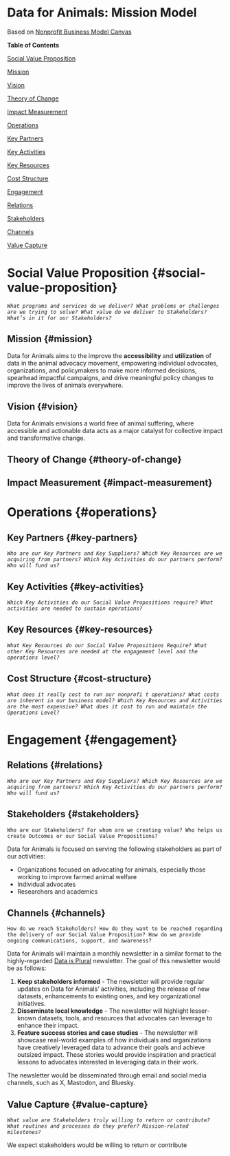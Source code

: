 # **Data for Animals: Mission Model**

Based on [Nonprofit Business Model Canvas](https://www.hfpgnonprofitsupportprogram.org/download_file/view/287/198)

**Table of Contents**

[Social Value Proposition](#social-value-proposition)

[Mission](#mission)

[Vision](#vision)

[Theory of Change](#theory-of-change)

[Impact Measurement](#impact-measurement)

[Operations](#operations)

[Key Partners](#key-partners)

[Key Activities](#key-activities)

[Key Resources](#key-resources)

[Cost Structure](#cost-structure)

[Engagement](#engagement)

[Relations](#relations)

[Stakeholders](#stakeholders)

[Channels](#channels)

[Value Capture](#value-capture)

# 

# **Social Value Proposition** {#social-value-proposition}

*`What programs and services do we deliver? What problems or challenges are we trying to solve? What value do we deliver to Stakeholders? What’s in it for our Stakeholders?`*

## **Mission** {#mission}

Data for Animals aims to the improve the **accessibility** and **utilization** of data in the animal advocacy movement, empowering individual advocates, organizations, and policymakers to make more informed decisions, spearhead impactful campaigns, and drive meaningful policy changes to improve the lives of animals everywhere.

## **Vision** {#vision}

Data for Animals envisions a world free of animal suffering, where accessible and actionable data acts as a major catalyst for collective impact and transformative change.

## **Theory of Change** {#theory-of-change}

## **Impact Measurement** {#impact-measurement}

# **Operations** {#operations}

## **Key Partners** {#key-partners}

*`Who are our Key Partners and Key Suppliers? Which Key Resources are we acquiring from partners? Which Key Activities do our partners perform? Who will fund us?`*

## **Key Activities** {#key-activities}

*`Which Key Activities do our Social Value Propositions require? What activities are needed to sustain operations?`*

## **Key Resources** {#key-resources}

*`What Key Resources do our Social Value Propositions Require? What other Key Resources are needed at the engagement level and the operations level?`*

## **Cost Structure** {#cost-structure}

*`What does it really cost to run our nonprofi t operations? What costs are inherent in our business model? Which Key Resources and Activities are the most expensive? What does it cost to run and maintain the Operations Level?`*

# **Engagement** {#engagement}

## **Relations** {#relations}

*`Who are our Key Partners and Key Suppliers? Which Key Resources are we acquiring from partners? Which Key Activities do our partners perform? Who will fund us?`*

## **Stakeholders** {#stakeholders}

`Who are our Stakeholders? For whom are we creating value? Who helps us create Outcomes or our Social Value Propositions?`

Data for Animals is focused on serving the following stakeholders as part of our activities:

* Organizations focused on advocating for animals, especially those working to improve farmed animal welfare  
* Individual advocates  
* Researchers and academics

## **Channels** {#channels}

`How do we reach Stakeholders? How do they want to be reached regarding the delivery of our Social Value Proposition? How do we provide ongoing communications, support, and awareness?`

Data for Animals will maintain a monthly newsletter in a similar format to the highly-regarded [Data is Plural](https://www.data-is-plural.com/) newsletter. The goal of this newsletter would be as follows:

1. **Keep stakeholders informed** \- The newsletter will provide regular updates on Data for Animals’ activities, including the release of new datasets, enhancements to existing ones, and key organizational initiatives.  
2. **Disseminate local knowledge** \- The newsletter will highlight lesser-known datasets, tools, and resources that advocates can leverage to enhance their impact.  
3. **Feature success stories and case studies** \- The newsletter will showcase real-world examples of how individuals and organizations have creatively leveraged data to advance their goals and achieve outsized impact. These stories would provide inspiration and practical lessons to advocates interested in leveraging data in their work.

The newsletter would be disseminated through email and social media channels, such as X, Mastodon, and Bluesky.

## **Value Capture** {#value-capture}

*`What value are Stakeholders truly willing to return or contribute? What routines and processes do they prefer? Mission-related milestones?`*

We expect stakeholders would be willing to return or contribute 
